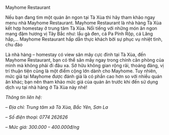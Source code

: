 Mayhome Restaurant 

Nếu bạn đang tìm một quán ăn ngon tại Tà Xùa thì hãy tham khảo ngay menu nhà Mayhome Restaurant. Mayhome Restaurant là nhà hàng Tà Xùa kết hợp homestay ở trung tâm Tà Xùa. Nổi tiếng với những món ăn ngon mang đậm hương vị Tây Bắc như: lẩu gà đen, cá Pa Pỉnh Rộp, cá Lăng hấp,… Mayhome Restaurant hấp dẫn thực khách bởi sự phục vụ nhiệt tình, chu đáo

 Là nhà hàng – homestay có view săn mây cực đỉnh tại Tà Xùa, đến Mayhome Restaurant, bạn có thể săn mây ngay trong chính căn phòng của mình mà không phải đi đâu xa. Sở hữu không gian rộng rãi, thoáng đãng, vị trí thuận tiện cũng là một điểm cộng lớn dành cho Mayhome. Tuy nhiên, mức giá tại Mayhome được đánh giá là có phần cao hơn so với nhiều quán ăn khác; bạn nên tham khảo mức giá của quán ăn trước khi đến sử dụng dịch vụ tại nhà hàng ở Tà Xùa này nhé\!

*Thông tin liên hệ:* 

*– Địa chỉ: Trung tâm xã Tà Xùa, Bắc Yên, Sơn La*

*– Số điện thoại: 0774 262626*

*– Mức giá: 300.000 – 400.000đ/ng*

